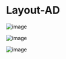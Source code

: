 # Layout-AD

![image](https://user-images.githubusercontent.com/79861204/144604629-056bd3a8-ce17-495a-8cb0-7b17074f07bc.png)

![image](https://user-images.githubusercontent.com/79861204/144604719-b827b1ab-af6f-44ef-9fd2-77fa0e78c51b.png)

![image](https://user-images.githubusercontent.com/79861204/144604726-856c2573-1f8f-4adf-9b9e-1b0acfba236d.png)
